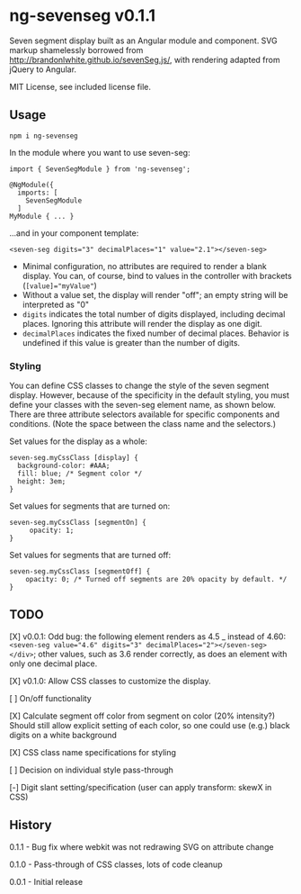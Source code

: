 # ng-sevenseg v0.1.1

Seven segment display built as an Angular module and component. SVG markup shamelessly borrowed from http://brandonlwhite.github.io/sevenSeg.js/, with rendering adapted from jQuery to Angular.

MIT License, see included license file.

## Usage

`npm i ng-sevenseg`

In the module where you want to use seven-seg:
```
import { SevenSegModule } from 'ng-sevenseg';

@NgModule({
  imports: [
    SevenSegModule
  ]
MyModule { ... }
```

...and in your component template:
```
<seven-seg digits="3" decimalPlaces="1" value="2.1"></seven-seg>
```

* Minimal configuration, no attributes are required to render a blank display. You can, of course, bind to values in the controller with brackets (`[value]="myValue"`)
* Without a value set, the display will render "off"; an empty string will be interpreted as "0"
* `digits` indicates the total number of digits displayed, including decimal places.
Ignoring this attribute will render the display as one digit.
* `decimalPlaces` indicates the fixed number of decimal places. Behavior is undefined
if this value is greater than the number of digits.

### Styling

You can define CSS classes to change the style of the seven segment display.
However, because of the specificity in the default styling, you must define
your classes with the seven-seg element name, as shown below. There are three
attribute selectors available for specific components and conditions. (Note the
space between the class name and the selectors.)

Set values for the display as a whole:
```
seven-seg.myCssClass [display] {
  background-color: #AAA;
  fill: blue; /* Segment color */
  height: 3em;
}
```

Set values for segments that are turned on:
```
seven-seg.myCssClass [segmentOn] {
     opacity: 1;
}
```

Set values for segments that are turned off:
```
seven-seg.myCssClass [segmentOff] {
    opacity: 0; /* Turned off segments are 20% opacity by default. */
}
```

## TODO

[X] v0.0.1: Odd bug: the following element renders as 4.5 _ instead of 4.60:
`<seven-seg value="4.6" digits="3" decimalPlaces="2"></seven-seg></div>`; other
values, such as 3.6 render correctly, as does an element with only one decimal
place.

[X] v0.1.0: Allow CSS classes to customize the display.

[ ] On/off functionality

[X] Calculate segment off color from segment on color (20% intensity?) Should still
allow explicit setting of each color, so one could use (e.g.) black digits on a white background

[X] CSS class name specifications for styling

[ ] Decision on individual style pass-through

[-] Digit slant setting/specification (user can apply transform: skewX in CSS)

## History

0.1.1 - Bug fix where webkit was not redrawing SVG on attribute change

0.1.0 - Pass-through of CSS classes, lots of code cleanup

0.0.1 - Initial release
